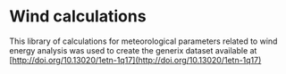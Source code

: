 # Wind calculations

This library of calculations for meteorological parameters related to wind energy analysis was used to create the generix dataset available at 
[http://doi.org/10.13020/1etn-1q17](http://doi.org/10.13020/1etn-1q17)

